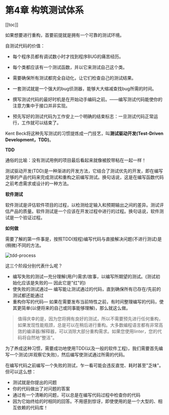 # 第4章 构筑测试体系

[[toc]]

如果想要进行重构，首要前提就是拥有一个可靠的测试环境。

自测试代码的价值：

* 每个程序员都有调试数小时才找到程序BUG的痛苦经历。
* 每个类都应该有一个测试函数，并以它来测试自己这个类。

* 需要确保所有测试都完全自动化，让它们检查自己的测试结果。
* 一套测试就是一个强大的bug侦测器，能够大大缩减查找bug所需的时间。

* 撰写测试代码的最好时机是在开始动手编码之前。——编写测试代码能使你的注意力集中于接口并非实现。

* 预先写好的测试代码为工作安上一个明确的结束标志：一旦测试代码正常运行，工作就可以结束了。

Kent Beck将这种先写测试的习惯提炼成一门技艺，叫**测试驱动开发(Test-Driven Development，TDD)**。

**TDD**

通俗的比喻：没有测试用例的项目最后看起来就像被胶带粘在一起一样！

测试驱动开发(TDD)是一种渐进的开发方法，它结合了测试优先的开发，即在编写足够的产品代码来完成测试和重构之前编写测试。换句话说，这是在编写函数代码之前考虑需求或设计的一种方法。

**软件测试**

软件测试是评估软件项目的过程，以检测给定输入和预期输出之间的差异。测试评估产品的质量。软件测试是一个应该在开发过程中进行的过程。换句话说，软件测试是一个验证过程。

**如何做**

需要了解的第一件事是，按照TDD(规程)编写代码与直接解决问题(不进行测试)是(稍微)不同的方法。

![tdd-process](/_images/book-note/refactor/tdd-process.jpeg)

这三个阶段分别代表什么呢？

- 编写失败的测试—充分理解(用户)需求/故事，以编写所期望的测试。(测试初始化应该是失败的— 因此它是"红"的)
- 使失败的测试通过— 编写能让测试通过的代码，直到确保所有已存在/先前的测试都还能通过
- 重构你写的代码— 如果在需要发布当前特性之前，有时间整理编写的代码，使其更简单(以便将来的自己或同事能够理解)，那么就这么做。

> 值得庆幸的是，因为您将拥有良好的测试，所以不需要预先进行任何重构，如果发现性能瓶颈，总是可以在稍后进行重构。大多数编程语言都有非常高效的编译器/解释器，可以消除大部分重构需求。如果您使用linter，您的代码将自然地“整洁”。

为了养成这种习惯，需要成功地使用TDD(以及一般的软件工程)，我们需要首先编写一个测试(并观察它失败)，然后编写使测试通过所需的代码。

在编写代码之前编写一个失败的测试，乍一看可能会违反直觉、耗时甚至"乏味"。但可以这么想：

- 测试就是你提出的问题
- 你的代码做出了对问题的答案
- 通过有一个清晰的问题，可以总是在编写代码过程中检查你的代码
- 因为它始终给的时相同的回答。不用感到惊讶，即使使用的是一个大型的、相互依赖的代码库！
